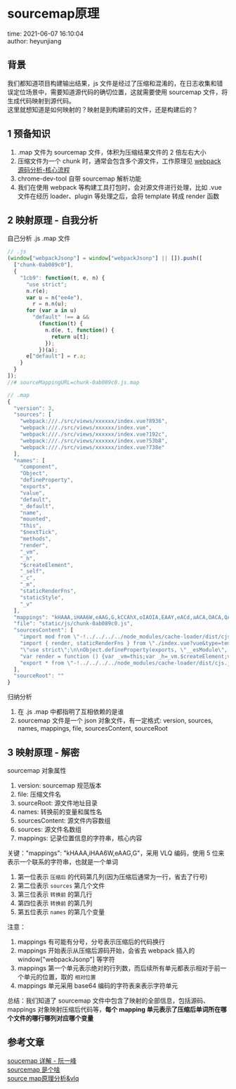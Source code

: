 # sourcemap原理

time: 2021-06-07 16:10:04  
author: heyunjiang

## 背景

我们都知道项目构建输出结果，js 文件是经过了压缩和混淆的，在日志收集和错误定位场景中，需要知道源代码的确切位置，这就需要使用 sourcemap 文件，将生成代码映射到源代码。  
这里就想知道是如何映射的？映射是到构建前的文件，还是构建后的？

## 1 预备知识

1. .map 文件为 sourcemap 文件，体积为压缩结果文件的 2 倍左右大小
2. 压缩文件为一个 chunk 时，通常会包含多个源文件，工作原理见 [webpack 源码分析-核心流程](builder/webpack-源码分析-核心流程.md)
3. chrome-dev-tool 自带 sourcemap 解析功能
4. 我们在使用 webpack 等构建工具打包时，会对源文件进行处理，比如 .vue 文件在经历 loader、plugin 等处理之后，会将 template 转成 render 函数

## 2 映射原理 - 自我分析

自己分析 .js .map 文件  
```javascript
// .js
(window["webpackJsonp"] = window["webpackJsonp"] || []).push([
  ["chunk-0ab089c0"],
  {
    "1cb9": function(t, e, n) {
      "use strict";
      n.r(e);
      var u = n("ee4e"),
        r = n.n(u);
      for (var a in u)
        "default" !== a &&
          (function(t) {
            n.d(e, t, function() {
              return u[t];
            });
          })(a);
      e["default"] = r.a;
    }
  }
]);
//# sourceMappingURL=chunk-0ab089c0.js.map

// .map
{
  "version": 3,
  "sources": [
    "webpack:///./src/views/xxxxxx/index.vue?8936",
    "webpack:///./src/views/xxxxxx/index.vue",
    "webpack:///./src/views/xxxxxx/index.vue?192c",
    "webpack:///./src/views/xxxxxx/index.vue?53b8",
    "webpack:///./src/views/xxxxxx/index.vue?738e"
  ],
  "names": [
    "component",
    "Object",
    "defineProperty",
    "exports",
    "value",
    "default",
    "_default",
    "name",
    "mounted",
    "this",
    "$nextTick",
    "methods",
    "render",
    "_vm",
    "_h",
    "$createElement",
    "_self",
    "_c",
    "_m",
    "staticRenderFns",
    "staticStyle",
    "_v"
  ],
  "mappings": "kHAAA,iHAA6W,eAAG,G,kCCAhX,oIAOIA,EAAY,eACd,aACA,OACA,QACA,EACA,KACA,KACA,MAIa,aAAAA,E,2CChBfC,OAAOC,eAAeC,EAAS,aAAc,CAC3CC,OAAO,IAETD,EAAQE,aAAU,EAQlB,IAAIC,EAAW,CACbC,KAAM,iBACNC,QAAS,WACPC,KAAKC,WAAU,gBAEjBC,QAAS,IAEXR,EAAQE,QAAUC,G,kCCpBlB,IAAIM,EAAS,WAAa,IAAIC,EAAIJ,KAASK,EAAGD,EAAIE,eAAsBF,EAAIG,MAAMC,GAAO,OAAOJ,EAAIK,GAAG,IACnGC,EAAkB,CAAC,WAAa,IAAIN,EAAIJ,KAASK,EAAGD,EAAIE,eAAmBE,EAAGJ,EAAIG,MAAMC,IAAIH,EAAG,OAAOG,EAAG,MAAM,CAACA,EAAG,IAAI,CAACG,YAAY,CAAC,QAAU,SAAS,CAACP,EAAIQ,GAAG,gBCDpK",
  "file": "static/js/chunk-0ab089c0.js",
  "sourcesContent": [
    "import mod from \"-!../../../../node_modules/cache-loader/dist/cjs.js??ref--12-0!../../../../node_modules/thread-loader/dist/cjs.js!../../../../node_modules/babel-loader/lib/index.js!../../../../node_modules/cache-loader/dist/cjs.js??ref--0-0!../../../../node_modules/vue-loader/lib/index.js??vue-loader-options!./index.vue?vue&type=script&lang=js&\"; export default mod; export * from \"-!../../../../node_modules/cache-loader/dist/cjs.js??ref--12-0!../../../../node_modules/thread-loader/dist/cjs.js!../../../../node_modules/babel-loader/lib/index.js!../../../../node_modules/cache-loader/dist/cjs.js??ref--0-0!../../../../node_modules/vue-loader/lib/index.js??vue-loader-options!./index.vue?vue&type=script&lang=js&\"",
    "import { render, staticRenderFns } from \"./index.vue?vue&type=template&id=6c70a1a4&\"\nimport script from \"./index.vue?vue&type=script&lang=js&\"\nexport * from \"./index.vue?vue&type=script&lang=js&\"\n\n\n/* normalize component */\nimport normalizer from \"!../../../../node_modules/vue-loader/lib/runtime/componentNormalizer.js\"\nvar component = normalizer(\n  script,\n  render,\n  staticRenderFns,\n  false,\n  null,\n  null,\n  null\n  \n)\n\nexport default component.exports",
    "\"use strict\";\n\nObject.defineProperty(exports, \"__esModule\", {\n  value: true\n});\nexports.default = void 0;\n//\n//\n//\n//\n//\n//\n//\nvar _default = {\n  name: 'AssetsDatabase',\n  mounted: function mounted() {\n    this.$nextTick(function () {});\n  },\n  methods: {}\n};\nexports.default = _default;",
    "var render = function () {var _vm=this;var _h=_vm.$createElement;var _c=_vm._self._c||_h;return _vm._m(0)}\nvar staticRenderFns = [function () {var _vm=this;var _h=_vm.$createElement;var _c=_vm._self._c||_h;return _c('div',[_c('p',{staticStyle:{\"padding\":\"20px\"}},[_vm._v(\"规划中...\")])])}]\n\nexport { render, staticRenderFns }",
    "export * from \"-!../../../../node_modules/cache-loader/dist/cjs.js?{\\\"cacheDirectory\\\":\\\"node_modules/.cache/vue-loader\\\",\\\"cacheIdentifier\\\":\\\"d98d040a-vue-loader-template\\\"}!../../../../node_modules/vue-loader/lib/loaders/templateLoader.js??vue-loader-options!../../../../node_modules/cache-loader/dist/cjs.js??ref--0-0!../../../../node_modules/vue-loader/lib/index.js??vue-loader-options!./index.vue?vue&type=template&id=6c70a1a4&\""
  ],
  "sourceRoot": ""
}

```

归纳分析  
1. 在 .js .map 中都指明了互相依赖的是谁
2. sourcemap 文件是一个 json 对象文件，有一定格式: version, sources, names, mappings, file, sourcesContent, sourceRoot

## 3 映射原理 - 解密

sourcemap 对象属性  
1. version: sourcemap 规范版本
2. file: 压缩文件名
3. sourceRoot: 源文件地址目录
4. names: 转换前的变量和属性名
5. sourcesContent: 源文件内容数组
6. sources: 源文件名数组
7. mappings: 记录位置信息的字符串，核心内容

关键："mappings": "kHAAA,iHAA6W,eAAG,G"，采用 VLQ 编码，使用 5 位来表示一个联系的字符串，也就是一个单词  
1. 第一位表示 `压缩后` 的代码第几列(因为压缩后通常为一行，省去了行号)
2. 第二位表示 `sources` 第几个文件
3. 第三位表示 `转换前` 的第几行
4. 第四位表示 `转换前` 的第几列
5. 第五位表示 `names` 的第几个变量

注意：  
1. mappings 有可能有分号，分号表示压缩后的代码换行
2. mappings 开始表示从压缩后源码开始，会省去 webpack 插入的 window["webpackJsonp"] 等字符
3. mappings 第一个单元表示绝对的行列数，而后续所有单元都表示相对于前一个单元的位置，取的 `相对位置`
4. mappings 单元采用 base64 编码的字符表来表示字符单元

总结：我们知道了 sourcemap 文件中包含了映射的全部信息，包括源码、mappings 对象映射压缩后代码等，**每个 mapping 单元表示了压缩后单词所在哪个文件的哪行哪列对应哪个变量**

## 参考文章

[soucemap 详解 - 阮一峰](https://www.ruanyifeng.com/blog/2013/01/javascript_source_map.html)  
[sourcemap 是个啥](https://segmentfault.com/a/1190000020213957)  
[source map原理分析&vlq](http://www.qiutianaimeili.com/html/page/2019/05/89jrubx1soc.html)
